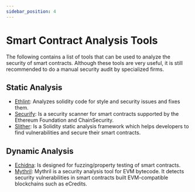```yaml
---
sidebar_position: 4
---
```

# Smart Contract Analysis Tools

The following contains a list of tools that can be used to analyze the security of smart contracts. Although these tools are very useful, it is still recommended to do a manual security audit by specialized firms. 

## Static Analysis

- [Ethlint](https://github.com/duaraghav8/Ethlint): Analyzes solidity code for style and security issues and fixes them.
- [Securify](https://github.com/eth-sri/securify2): Is a security scanner for smart contracts supported by the Ethereum Foundation and ChainSecurity.
- [Slither](https://github.com/crytic/slither): Is a Solidity static analysis framework which helps developers to find vulnerabilities and secure their smart contracts.

## Dynamic Analysis

- [Echidna](https://github.com/crytic/echidna/): Is designed for fuzzing/property testing of smart contracts.
- [Mythril](https://github.com/ConsenSys/mythril): Mythril is a security analysis tool for EVM bytecode. It detects security vulnerabilities in smart contracts built EVM-compatible blockchains such as eCredits.
